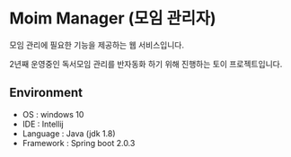 # Moim Manager (모임 관리자)

모임 관리에 필요한 기능을 제공하는 웹 서비스입니다.

2년째 운영중인 독서모임 관리를 반자동화 하기 위해 진행하는 토이 프로젝트입니다.

## Environment
* OS : windows 10
* IDE : Intellij
* Language : Java (jdk 1.8)
* Framework : Spring boot 2.0.3
